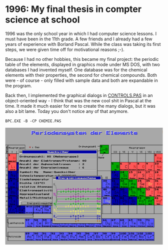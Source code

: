 # 1996: My final thesis in compter science at school

1996 was the only school year in which I had computer science lessons. I must have been in the 11th grade. A few friends and I already had a few years of experience with Borland Pascal. While the class was taking its first steps, we were given time off for motivational reasons ;-).

Because I had no other hobbies, this became my final project: the periodic table of the elements, displayed in graphics mode under MS DOS, with two databases I had invented myself. One database was for the chemical elements with their properties, the second for chemical compounds. Both were - of course - only filled with sample data and both are expandable in the program.

Back then, I implemented the graphical dialogs in [CONTROLS.PAS](src/CONTROLS.PAS) in an object-oriented way - I think that was the new cool shit in Pascal at the time. It made it much easier for me to create the many dialogs, but it was also a bit lame. Today you don't notice any of that anymore.

```dos
BPC.EXE -B -CP CHEMIE.PAS
```

![Screenshot of the Code in Action](screenshots/periodensystem_mit_energieniveauschema.jpg)
